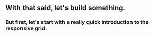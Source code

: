 ##  With that said, let's build something.

### But first, let's start with a really quick introduction to the responsive grid.


